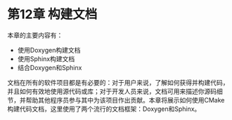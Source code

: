 # 第12章 构建文档

本章的主要内容有：

* 使用Doxygen构建文档
* 使用Sphinx构建文档
* 结合Doxygen和Sphinx

文档在所有的软件项目都是有必要的：对于用户来说，了解如何获得并构建代码，并且如何有效地使用源代码或库；对于开发人员来说，文档可用来描述你源码细节，并帮助其他程序员参与其中为该项目作出贡献。本章将展示如何使用CMake构建代码文档，这里使用了两个流行的文档框架：Doxygen和Sphinx。